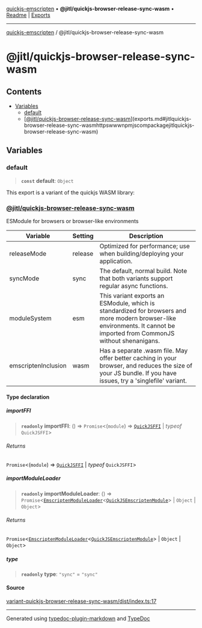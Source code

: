 [quickjs-emscripten](../../packages.md) • **@jitl/quickjs-browser-release-sync-wasm** • [Readme](index.md) \| [Exports](exports.md)

***

[quickjs-emscripten](../../packages.md) / @jitl/quickjs-browser-release-sync-wasm

# @jitl/quickjs-browser-release-sync-wasm

## Contents

- [Variables](exports.md#variables)
  - [default](exports.md#default)
  - [[@jitl/quickjs-browser-release-sync-wasm](https://www.npmjs.com/package/@jitl/quickjs-browser-release-sync-wasm)](exports.md#jitlquickjs-browser-release-sync-wasmhttpswwwnpmjscompackagejitlquickjs-browser-release-sync-wasm)

## Variables

### default

> **`const`** **default**: `Object`

This export is a variant of the quickjs WASM library:
### [@jitl/quickjs-browser-release-sync-wasm](https://www.npmjs.com/package/@jitl/quickjs-browser-release-sync-wasm)

ESModule for browsers or browser-like environments

| Variable            |    Setting                     |    Description    |
| --                  | --                             | --                |
| releaseMode         | release | Optimized for performance; use when building/deploying your application. |
| syncMode            | sync | The default, normal build. Note that both variants support regular async functions. |
| moduleSystem        | esm | This variant exports an ESModule, which is standardized for browsers and more modern browser-like environments. It cannot be imported from CommonJS without shenanigans. |
| emscriptenInclusion | wasm | Has a separate .wasm file. May offer better caching in your browser, and reduces the size of your JS bundle. If you have issues, try a 'singlefile' variant. |

#### Type declaration

##### importFFI

> **`readonly`** **importFFI**: () => `Promise`\<(`module`) => [`QuickJSFFI`](../../quickjs-emscripten/interfaces/QuickJSFFI.md) \| *typeof* `QuickJSFFI`\>

###### Returns

`Promise`\<(`module`) => [`QuickJSFFI`](../../quickjs-emscripten/interfaces/QuickJSFFI.md) \| *typeof* `QuickJSFFI`\>

##### importModuleLoader

> **`readonly`** **importModuleLoader**: () => `Promise`\<[`EmscriptenModuleLoader`](../../quickjs-emscripten/interfaces/EmscriptenModuleLoader.md)\<[`QuickJSEmscriptenModule`](../../quickjs-emscripten/interfaces/QuickJSEmscriptenModule.md)\> \| `Object` \| `Object`\>

###### Returns

`Promise`\<[`EmscriptenModuleLoader`](../../quickjs-emscripten/interfaces/EmscriptenModuleLoader.md)\<[`QuickJSEmscriptenModule`](../../quickjs-emscripten/interfaces/QuickJSEmscriptenModule.md)\> \| `Object` \| `Object`\>

##### type

> **`readonly`** **type**: `"sync"` = `"sync"`

#### Source

[variant-quickjs-browser-release-sync-wasm/dist/index.ts:17](https://github.com/justjake/quickjs-emscripten/blob/main/packages/variant-quickjs-browser-release-sync-wasm/dist/index.ts#L17)

***

Generated using [typedoc-plugin-markdown](https://www.npmjs.com/package/typedoc-plugin-markdown) and [TypeDoc](https://typedoc.org/)
